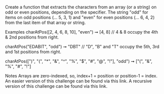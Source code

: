Create a function that extracts the characters from an array (or a string) on odd or even positions, depending on the specifier. The string "odd" for items on odd positions (... 5, 3, 1) and "even" for even positions (... 6, 4, 2) from the last item of that array or string.

Examples
charAtPos([2, 4, 6, 8, 10], "even") ➞ [4, 8]
// 4 & 8 occupy the 4th & 2nd positions from right.

charAtPos("EDABIT", "odd") ➞ "DBT"
// "D", "B" and "T" occupy the 5th, 3rd and 1st positions from right.

charAtPos([")", "(", "*", "&", "^", "%", "$", "#", "@", "!"], "odd") ➞ ["(", "&", "%", "#", "!"]

Notes
Arrays are zero-indexed, so, index+1 = position or position-1 = index.
An easier version of this challenge can be found via this link.
A recursive version of this challenge can be found via this link.